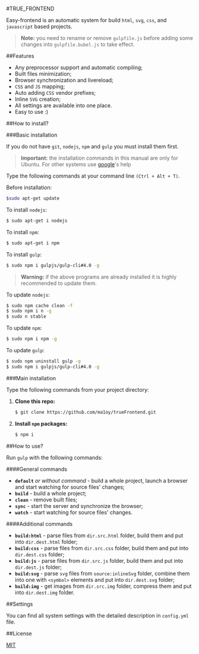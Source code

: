#TRUE_FRONTEND

Easy-frontend is an automatic system for build `html`, `svg`, `css`, and `javascript` based projects.

> **Note:** you need to rename or remove `gulpfile.js` before adding some changes into `gulpfile.bubel.js` to take effect.

##Features

* Any preprocessor support and automatic compiling;
* Built files minimization;
* Browser synchronization and livereload;
* `CSS` and `JS` mapping;
* Auto adding `CSS` vendor prefixes;
* Inline `SVG` creation;
* All settings are available into one place.
* Easy to use :)

##How to install?

###Basic installation

If you do not have `git`, `nodejs`, `npm` and `gulp` you must install them first.

> **Important:** the installation commands in this manual are only for Ubuntu. For other systems use [google](https://www.google.com/#q=how+to+install)'s help

Type the following commands at your command line `(Ctrl + Alt + T)`.

Before installation:

```sh
$sudo apt-get update
```

To install `nodejs`:

```sh
$ sudo apt-get i nodejs
```

To install `npm`:

```sh
$ sudo apt-get i npm
```

To install `gulp`:

```sh
$ sudo npm i gulpjs/gulp-cli#4.0 -g
```

> **Warning:** if the above programs are already installed it is highly recommended to update them.

To update `nodejs`:

```sh
$ sudo npm cache clean -f
$ sudo npm i n -g
$ sudo n stable
```

To update `npm`:

```sh
$ sudo npm i npm -g
```

To update `gulp`:

```sh
$ sudo npm uninstall gulp -g
$ sudo npm i gulpjs/gulp-cli#4.0 -g
```

###Main installation

Type the following commands from your project directory:

1. **Clone this repo:**
    ```sh
    $ git clone https://github.com/ma1oy/trueFrontend.git
    ```

2. **Install `npm` packages:**
    ```sh
    $ npm i
    ```

##How to use?

Run `gulp` with the following commands:

####General commands

- **`default`** _or without command_ - build a whole project, launch a browser and start watching for source files' changes;
- **`build`** - build a whole project;
- **`clean`** - remove built files;
- **`sync`** - start the server and synchronize the browser;
- **`watch`** - start watching for source files' changes.

####Additional commands

- **`build:html`** - parse files from `dir.src.html` folder, build them and put into `dir.dest.html` folder;
- **`build:css`** - parse files from `dir.src.css` folder, build them and put into `dir.dest.css` folder;
- **`build:js`** - parse files from `dir.src.js` folder, build them and put into `dir.dest.js` folder;
- **`build:svg`** - parse `svg` files from `source:inlineSvg` folder, combine them into one with `<symbol>` elements and put into `dir.dest.svg` folder;
- **`build:img`** - get images from `dir.src.img` folder, compress them and put into `dir.dest.img` folder.

##Settings

You can find all system settings with the detailed description in `config.yml` file.

##License

[MIT](https://github.com/romanVia/easy-frontend/blob/master/LICENSE)
